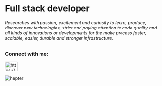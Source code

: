 
<h1>Full stack developer</h1> 

<h6>Researches with passion, excitement and curiosity to learn, produce, discover new technologies, strict and paying attention to code quality and all kinds of innovations or developments for the make process faster, scalable, easier, durable and stronger infrastructure. </h6>



<h3 align="left">Connect with me:</h3>
<p align="left">
<a href="https://linkedin.com/in/https://www.linkedin.com/in/mustafa-kuru/" target="blank"><img align="center" src="https://cdn.jsdelivr.net/npm/simple-icons@3.0.1/icons/linkedin.svg" alt="https://www.linkedin.com/in/mustafa-kuru/" height="30" width="40" /></a>
</p>

<p><img align="center" src="https://github-readme-streak-stats.herokuapp.com/?user=hepter&" alt="hepter" /></p>
